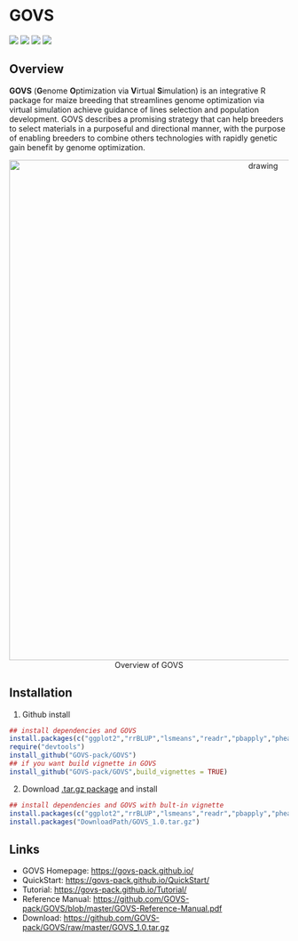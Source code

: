 # GOVS
<a href="https://www.r-project.org/" target="_blank"><img src="https://img.shields.io/badge/language-R-orange?style=plastic"></a>
<a href="https://cran.r-project.org/bin/windows/base/old/" target="_blank"><img src="https://img.shields.io/badge/R%20version-%3E%3D%203.6.0-orange?style=plastic"></a>
<a href="https://govs-pack.github.io/" target="_blank"><img src="https://img.shields.io/badge/webpage-ready-green?style=plastic"></a>
![](https://img.shields.io/badge/platform-Win%20%7C%20Linux%20%7C%20MacOS-lightgrey?style=plastic)<br/>

## Overview
__GOVS__ (**G**enome **O**ptimization via **V**irtual **S**imulation) is an integrative R package for maize breeding that streamlines genome optimization via virtual simulation achieve guidance of lines selection and population development. GOVS describes a promising strategy that can help breeders to select materials in a purposeful and directional manner, with the purpose of enabling breeders to combine others technologies with rapidly genetic gain benefit by genome optimization.
<div align="center">
<img src="https://govs-pack.github.io/img/overall.png" alt="drawing" width="900"/>
</div>
<div align="center">
  Overview of GOVS
</div>

## Installation
1.  Github install
```R
## install dependencies and GOVS
install.packages(c("ggplot2","rrBLUP","lsmeans","readr","pbapply","pheatmap","emmeas"))
require("devtools")
install_github("GOVS-pack/GOVS") 
## if you want build vignette in GOVS 
install_github("GOVS-pack/GOVS",build_vignettes = TRUE)
```
2.  Download [.tar.gz package](https://github.com/GOVS-pack/GOVS/raw/master/GOVS_1.0.tar.gz) and install <br/>
```R
## install dependencies and GOVS with bult-in vignette
install.packages(c("ggplot2","rrBLUP","lsmeans","readr","pbapply","pheatmap","emmeas"))
install.packages("DownloadPath/GOVS_1.0.tar.gz")
```
## Links
* GOVS Homepage: https://govs-pack.github.io/
* QuickStart: https://govs-pack.github.io/QuickStart/
* Tutorial: https://govs-pack.github.io/Tutorial/
* Reference Manual: https://github.com/GOVS-pack/GOVS/blob/master/GOVS-Reference-Manual.pdf
* Download: https://github.com/GOVS-pack/GOVS/raw/master/GOVS_1.0.tar.gz
